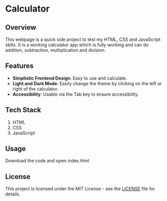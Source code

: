# Calculator

## Overview

This webpage is a quick side project to test my HTML, CSS and JavaScript skills. It is a working calculator app which is fully working and can do addition, subtraction, multiplication and division.

## Features

- **Simplistic Frontend Design**: Easy to use and calculate.
- **Light and Dark Mode**: Easily change the theme by clicking on the left or right of the calculator.
- **Accessibility**: Usable via the Tab key to ensure accessibility.

## Tech Stack
1. HTML
2. CSS
3. JavaScript

## Usage

Download the code and open index.html

## License

This project is licensed under the MIT License - see the [LICENSE](LICENSE) file for details.
